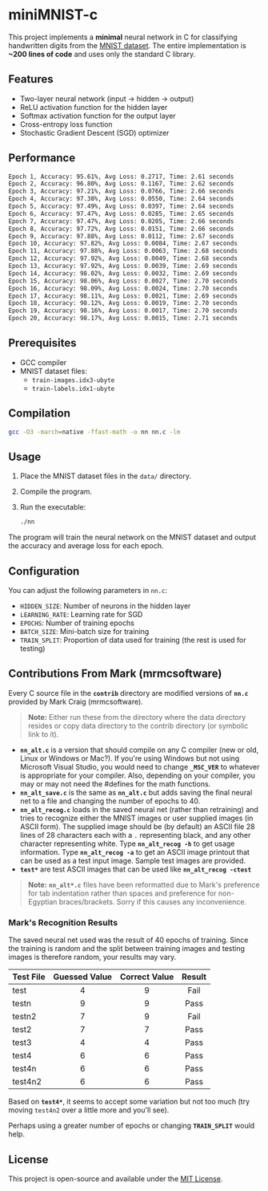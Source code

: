 # miniMNIST-c

This project implements a **minimal** neural network in C for classifying handwritten digits from the [MNIST dataset](https://www.kaggle.com/datasets/hojjatk/mnist-dataset?resource=download). The entire implementation is  **~200 lines of code** and uses only the standard C library.

## Features

- Two-layer neural network (input → hidden → output)
- ReLU activation function for the hidden layer
- Softmax activation function for the output layer
- Cross-entropy loss function
- Stochastic Gradient Descent (SGD) optimizer

## Performance

```bash
Epoch 1, Accuracy: 95.61%, Avg Loss: 0.2717, Time: 2.61 seconds
Epoch 2, Accuracy: 96.80%, Avg Loss: 0.1167, Time: 2.62 seconds
Epoch 3, Accuracy: 97.21%, Avg Loss: 0.0766, Time: 2.66 seconds
Epoch 4, Accuracy: 97.38%, Avg Loss: 0.0550, Time: 2.64 seconds
Epoch 5, Accuracy: 97.49%, Avg Loss: 0.0397, Time: 2.64 seconds
Epoch 6, Accuracy: 97.47%, Avg Loss: 0.0285, Time: 2.65 seconds
Epoch 7, Accuracy: 97.47%, Avg Loss: 0.0205, Time: 2.66 seconds
Epoch 8, Accuracy: 97.72%, Avg Loss: 0.0151, Time: 2.66 seconds
Epoch 9, Accuracy: 97.88%, Avg Loss: 0.0112, Time: 2.67 seconds
Epoch 10, Accuracy: 97.82%, Avg Loss: 0.0084, Time: 2.67 seconds
Epoch 11, Accuracy: 97.88%, Avg Loss: 0.0063, Time: 2.68 seconds
Epoch 12, Accuracy: 97.92%, Avg Loss: 0.0049, Time: 2.68 seconds
Epoch 13, Accuracy: 97.92%, Avg Loss: 0.0039, Time: 2.69 seconds
Epoch 14, Accuracy: 98.02%, Avg Loss: 0.0032, Time: 2.69 seconds
Epoch 15, Accuracy: 98.06%, Avg Loss: 0.0027, Time: 2.70 seconds
Epoch 16, Accuracy: 98.09%, Avg Loss: 0.0024, Time: 2.70 seconds
Epoch 17, Accuracy: 98.11%, Avg Loss: 0.0021, Time: 2.69 seconds
Epoch 18, Accuracy: 98.12%, Avg Loss: 0.0019, Time: 2.70 seconds
Epoch 19, Accuracy: 98.16%, Avg Loss: 0.0017, Time: 2.70 seconds
Epoch 20, Accuracy: 98.17%, Avg Loss: 0.0015, Time: 2.71 seconds
```

## Prerequisites

- GCC compiler
- MNIST dataset files:
  - `train-images.idx3-ubyte`
  - `train-labels.idx1-ubyte`

## Compilation

```bash
gcc -O3 -march=native -ffast-math -o nn nn.c -lm
```

## Usage

1. Place the MNIST dataset files in the `data/` directory.
2. Compile the program.
3. Run the executable:

   ```bash
   ./nn
   ```

The program will train the neural network on the MNIST dataset and output the accuracy and average loss for each epoch.

## Configuration

You can adjust the following parameters in `nn.c`:

- `HIDDEN_SIZE`: Number of neurons in the hidden layer
- `LEARNING_RATE`: Learning rate for SGD
- `EPOCHS`: Number of training epochs
- `BATCH_SIZE`: Mini-batch size for training
- `TRAIN_SPLIT`: Proportion of data used for training (the rest is used for testing)

## Contributions From Mark (mrmcsoftware)

Every C source file in the **`contrib`** directory are modified versions of **`nn.c`** provided by Mark Craig (mrmcsoftware).

>**Note:** Either run these from the directory where the data directory resides or copy data directory to the contrib directory (or symbolic link to it).

- **`nn_alt.c`** is a version that should compile on any C compiler (new or old, Linux or Windows or Mac?).  If you're using Windows but not using Microsoft Visual Studio, you would need to change **`_MSC_VER`** to whatever is appropriate for your compiler.  Also, depending on your compiler, you may or may not need the #defines for the math functions.
- **`nn_alt_save.c`** is the same as **`nn_alt.c`** but adds saving the final neural net to a file and changing the number of epochs to 40.
- **`nn_alt_recog.c`** loads in the saved neural net (rather than retraining) and tries to recognize either the MNIST images or user supplied images (in ASCII form).  The supplied image should be (by default) an ASCII file 28 lines of 28 characters each with a `.` representing black, and any other character representing white.  Type **`nn_alt_recog -h`** to get usage information.  Type **`nn_alt_recog -a`** to get an ASCII image printout that can be used as a test input image.  Sample test images are provided.
- **`test*`** are test ASCII images that can be used like **`nn_alt_recog -ctest`**

>**Note:**  **`nn_alt*.c`** files have been reformatted due to Mark's preference for tab indentation rather than spaces and preference for non-Egyptian braces/brackets.  Sorry if this causes any inconvenience.

### Mark's Recognition Results

The saved neural net used was the result of 40 epochs of training.  Since the training is random and the split between training images and testing images is therefore random, your results may vary.

| Test File | Guessed Value | Correct Value | Result |
|-----------|:-------------:|:-------------:|:------:|
| test      |  4            |  9            | Fail   |
| testn     |  9            |  9            | Pass   |
| testn2    |  7            |  9            | Fail   |
| test2     |  7            |  7            | Pass   |
| test3     |  4            |  4            | Pass   |
| test4     |  6            |  6            | Pass   |
| test4n    |  6            |  6            | Pass   |
| test4n2   |  6            |  6            | Pass   |

Based on **`test4*`**, it seems to accept some variation but not too much (try moving `test4n2` over a little more and you'll see).

Perhaps using a greater number of epochs or changing **`TRAIN_SPLIT`** would help.

## License

This project is open-source and available under the [MIT License](LICENSE).
